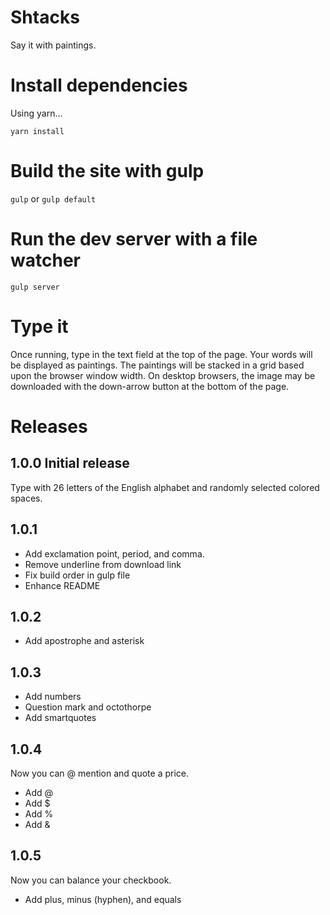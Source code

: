 # Shtacks

Say it with paintings. 

# Install dependencies

Using yarn...

`yarn install`

# Build the site with gulp

`gulp` or `gulp default`

# Run the dev server with a file watcher

`gulp server`

# Type it

Once running, type in the text field at the top of the page. Your words will be displayed as paintings.
The paintings will be stacked in a grid based upon the browser window width. On desktop browsers, the 
image may be downloaded with the down-arrow button at the bottom of the page.

# Releases

## 1.0.0 Initial release

Type with 26 letters of the English alphabet and randomly selected colored spaces.

## 1.0.1 

* Add exclamation point, period, and comma. 
* Remove underline from download link
* Fix build order in gulp file
* Enhance README

## 1.0.2

* Add apostrophe and asterisk

## 1.0.3

* Add numbers
* Question mark and octothorpe
* Add smartquotes

## 1.0.4

Now you can @ mention and quote a price.

* Add @
* Add $
* Add %
* Add &

## 1.0.5

Now you can balance your checkbook.

* Add plus, minus (hyphen), and equals